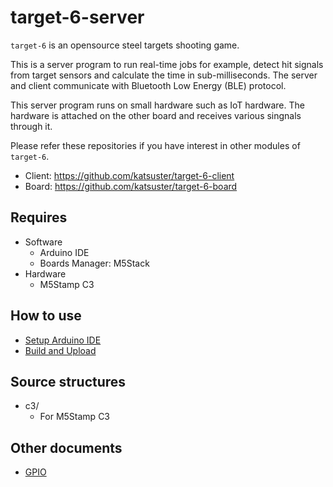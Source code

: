# target-6-server

`target-6` is an opensource steel targets shooting game.

This is a server program to run real-time jobs for example, detect hit signals from target sensors and calculate the time in sub-milliseconds.
The server and client communicate with Bluetooth Low Energy (BLE) protocol.

This server program runs on small hardware such as IoT hardware.
The hardware is attached on the other board and receives various singnals through it.

Please refer these repositories if you have interest in other modules of `target-6`.

* Client: https://github.com/katsuster/target-6-client
* Board: https://github.com/katsuster/target-6-board


## Requires

* Software
  * Arduino IDE
  * Boards Manager: M5Stack
* Hardware
  * M5Stamp C3


## How to use

* [Setup Arduino IDE](doc/setup_arduino.md)
* [Build and Upload](doc/build.md)


## Source structures

* c3/
  * For M5Stamp C3


## Other documents

* [GPIO](doc/gpio.md)
